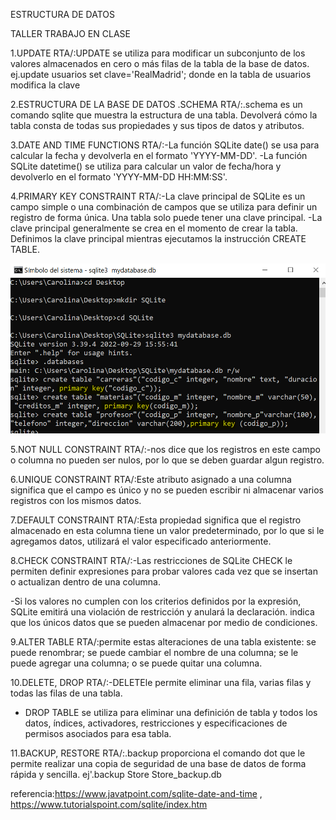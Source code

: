 ESTRUCTURA DE DATOS

TALLER 
TRABAJO EN CLASE

1.UPDATE
RTA/:UPDATE se utiliza para modificar un subconjunto de los valores almacenados en cero o más filas de la tabla de la base de datos.
ej.update usuarios set clave='RealMadrid'; donde en la tabla de usuarios modifica la clave
 
2.ESTRUCTURA DE LA BASE DE DATOS .SCHEMA
RTA/:.schema es un comando sqlite que muestra la estructura de una tabla. Devolverá cómo la tabla consta de todas sus propiedades y sus tipos de datos y atributos.

3.DATE AND TIME FUNCTIONS
RTA/:-La función SQLite date() se usa para calcular la fecha y devolverla en el formato 'YYYY-MM-DD'.
-La función SQLite datetime() se utiliza para calcular un valor de fecha/hora y devolverlo en el formato 'YYYY-MM-DD HH:MM:SS'.

4.PRIMARY KEY CONSTRAINT
RTA/:-La clave principal de SQLite es un campo simple o una combinación de campos que se utiliza para definir un registro de forma única. Una tabla solo puede tener una clave principal.
-La clave principal generalmente se crea en el momento de crear la tabla. Definimos la clave principal mientras ejecutamos la instrucción CREATE TABLE.

![Image text](https://github.com/tcarolina/SQLite/blob/main/SQLite/Imagenes/Captura1.PNG)

5.NOT NULL CONSTRAINT
RTA/:-nos dice que los registros en este campo o columna no pueden ser nulos, por lo que se deben guardar algun registro.

6.UNIQUE CONSTRAINT
RTA/:Este atributo asignado a una columna significa que el campo es único y no se pueden escribir ni almacenar varios registros con los mismos datos.

7.DEFAULT CONSTRAINT
RTA/:Esta propiedad significa que el registro almacenado en esta columna tiene un valor predeterminado, por lo que si le agregamos datos, utilizará el valor especificado anteriormente.

8.CHECK CONSTRAINT
RTA/:-Las restricciones de SQLite CHECK le permiten definir expresiones para probar valores cada vez que se insertan o actualizan dentro de una columna.

-Si los valores no cumplen con los criterios definidos por la expresión, SQLite emitirá una violación de restricción y anulará la declaración. indica que los únicos datos que se pueden almacenar por medio de condiciones.

9.ALTER TABLE
RTA/:permite estas alteraciones de una tabla existente: se puede renombrar; se puede cambiar el nombre de una columna; se le puede agregar una columna; o se puede quitar una columna.

10.DELETE, DROP
RTA/:-DELETEle permite eliminar una fila, varias filas y todas las filas de una tabla.
- DROP TABLE se utiliza para eliminar una definición de tabla y todos los datos, índices, activadores, restricciones y especificaciones de permisos asociados para esa tabla.

11.BACKUP, RESTORE
RTA/:.backup proporciona el comando dot que le permite realizar una copia de seguridad de una base de datos de forma rápida y sencilla.
ej'.backup Store Store_backup.db


referencia:https://www.javatpoint.com/sqlite-date-and-time , 
           https://www.tutorialspoint.com/sqlite/index.htm 